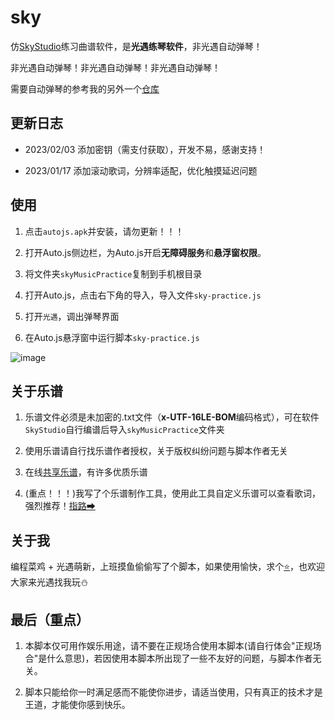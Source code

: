 # sky

仿[SkyStudio](https://play.google.com/store/apps/details?id=com.Maple.SkyStudio)练习曲谱软件，是**光遇练琴软件**，非光遇自动弹琴！

非光遇自动弹琴！非光遇自动弹琴！非光遇自动弹琴！

需要自动弹琴的参考我的另外一个[仓库](https://github.com/Liang2uv/sky)

## 更新日志

- 2023/02/03 添加密钥（需支付获取），开发不易，感谢支持！

- 2023/01/17 添加滚动歌词，分辨率适配，优化触摸延迟问题

## 使用

1. 点击`autojs.apk`并安装，请勿更新！！！

2. 打开Auto.js侧边栏，为Auto.js开启**无障碍服务**和**悬浮窗权限**。

3. 将文件夹`skyMusicPractice`复制到手机根目录

4. 打开Auto.js，点击右下角的导入，导入文件`sky-practice.js`

5. 打开`光遇`，调出弹琴界面

6. 在Auto.js悬浮窗中运行脚本`sky-practice.js`

![image](https://wx2.sinaimg.cn/mw2000/005tcqWXgy1haqdkxxuijg30go07i4qz.gif)

## 关于乐谱

1. 乐谱文件必须是未加密的.txt文件（**x-UTF-16LE-BOM**编码格式），可在软件`SkyStudio`自行编谱后导入`skyMusicPractice`文件夹

2. 使用乐谱请自行找乐谱作者授权，关于版权纠纷问题与脚本作者无关

3. 在线[共享乐谱](https://github.com/StageGuard/SkyAutoPlayerScript/tree/master/shared_sheets)，有许多优质乐谱

4. (重点！！！)我写了个乐谱制作工具，使用此工具自定义乐谱可以查看歌词，强烈推荐！[指路➡](https://liang2uv.github.io/skySheetTransform)

## 关于我

编程菜鸡 + 光遇萌新，上班摸鱼偷偷写了个脚本，如果使用愉快，求个[⭐](https://github.com/Liang2uv/sky)，也欢迎大家来光遇找我玩⛄

## 最后（重点）

1. 本脚本仅可用作娱乐用途，请不要在正规场合使用本脚本(请自行体会\"正规场合\"是什么意思)，若因使用本脚本所出现了一些不友好的问题，与脚本作者无关。

2. 脚本只能给你一时满足感而不能使你进步，请适当使用，只有真正的技术才是王道，才能使你感到快乐。
